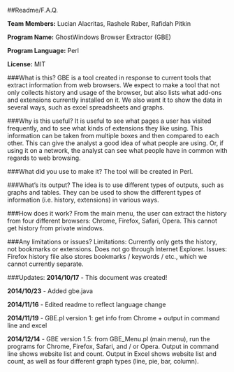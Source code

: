 ##Readme/F.A.Q.

**Team Members:** Lucian Alacritas, Rashele Raber, Rafidah Pitkin

**Program Name:** GhostWindows Browser Extractor (GBE)

**Program Language:** Perl

**License:** MIT

###What is this?
GBE is a tool created in response to current tools that extract information from web browsers. We expect to make a tool that not only collects history and usage of the browser, but also lists what add-ons and extensions currently installed on it. We also want it to show the data in several ways, such as excel spreadsheets and graphs.

###Why is this useful?
It is useful to see what pages a user has visited frequently, and to see what kinds of extensions they like using. This information can be taken from multiple boxes and then compared to each other. This can give the analyst a good idea of what people are using. Or, if using it on a network, the analyst can see what people have in common with regards to web browsing.

###What did you use to make it?
The tool will be created in Perl.

###What’s its output?
The idea is to use different types of outputs, such as graphs and tables. They can be used to show the different types of information (i.e. history, extensions) in various ways.

###How does it work?
From the main menu, the user can extract the history from four different browsers: Chrome, Firefox, Safari, Opera. This cannot get history from private windows.

###Any limitations or issues?
Limitations: Currently only gets the history, not bookmarks or extensions. Does not go through Internet Explorer.
Issues: Firefox history file also stores bookmarks / keywords / etc., which we cannot currently separate.

###Updates:
**2014/10/17** - This document was created!

**2014/10/23** - Added gbe.java

**2014/11/16** - Edited readme to reflect language change

**2014/11/19** - GBE.pl version 1: get info from Chrome + output in command line and excel

**2014/12/14** - GBE version 1.5: from GBE_Menu.pl (main menu), run the programs for Chrome, Firefox, Safari, and / or Opera. Output in command line shows website list and count. Output in Excel shows website list and count, as well as four different graph types (line, pie, bar, column).
